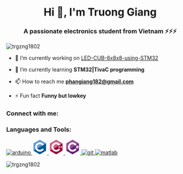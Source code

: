 <h1 align="center">Hi 👋, I'm Truong Giang</h1>
<h3 align="center">A passionate electronics student from Vietnam ⚡⚡⚡</h3>

<p align="left"> <img src="https://komarev.com/ghpvc/?username=trgzng1802&label=Profile%20views&color=0e75b6&style=flat" alt="trgzng1802" /> </p>

- 🔭 I’m currently working on [LED-CUB-8x8x8-using-STM32](https://github.com/trgzng1802/LED-CUB-8x8x8-using-STM32.git)

- 🌱 I’m currently learning **STM32|TivaC programming**

- 📫 How to reach me **phangiang182@gmail.com**

- ⚡ Fun fact **Funny but lowkey**

<h3 align="left">Connect with me:</h3>
<p align="left">
</p>

<h3 align="left">Languages and Tools:</h3>
<p align="left"> <a href="https://www.arduino.cc/" target="_blank" rel="noreferrer"> <img src="https://cdn.worldvectorlogo.com/logos/arduino-1.svg" alt="arduino" width="40" height="40"/> </a> <a href="https://www.cprogramming.com/" target="_blank" rel="noreferrer"> <img src="https://raw.githubusercontent.com/devicons/devicon/master/icons/c/c-original.svg" alt="c" width="40" height="40"/> </a> <a href="https://www.w3schools.com/cpp/" target="_blank" rel="noreferrer"> <img src="https://raw.githubusercontent.com/devicons/devicon/master/icons/cplusplus/cplusplus-original.svg" alt="cplusplus" width="40" height="40"/> </a> <a href="https://www.w3schools.com/cs/" target="_blank" rel="noreferrer"> <img src="https://raw.githubusercontent.com/devicons/devicon/master/icons/csharp/csharp-original.svg" alt="csharp" width="40" height="40"/> </a> <a href="https://git-scm.com/" target="_blank" rel="noreferrer"> <img src="https://www.vectorlogo.zone/logos/git-scm/git-scm-icon.svg" alt="git" width="40" height="40"/> </a> <a href="https://www.mathworks.com/" target="_blank" rel="noreferrer"> <img src="https://upload.wikimedia.org/wikipedia/commons/2/21/Matlab_Logo.png" alt="matlab" width="40" height="40"/> </a> </p>

<p><img align="center" src="https://github-readme-streak-stats.herokuapp.com/?user=trgzng1802&" alt="trgzng1802" /></p>


<!---
trgzng1802/trgzng1802 is a ✨ special ✨ repository because its `README.md` (this file) appears on your GitHub profile.
You can click the Preview link to take a look at your changes.
--->
